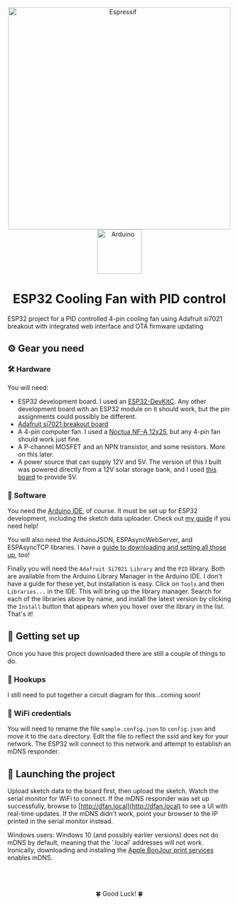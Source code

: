 <p align="center">
  <a href="https://www.espressif.com/en/products/hardware/esp32/resources">
    <img alt="Espressif" src="https://www.espressif.com/sites/all/themes/espressif/logo.svg" width="500" />
  </a>
  <a href="https://www.arduino.cc/en/main/software">
    <img alt="Arduino" src="https://www.arduino.cc/en/pub/skins/arduinoWide/img/ArduinoAPP-01.svg" width="100" />
  </a>
</p>
<h1 align="center">
  ESP32 Cooling Fan with PID control
</h1>

ESP32 project for a PID controlled 4-pin cooling fan using Adafruit si7021 breakout with integrated web interface and OTA firmware updating

## ⚙️ Gear you need

### 🛠 Hardware

You will need:

 - ESP32 development board. I used an [ESP32-DevKitC](https://www.amazon.com/gp/product/B0811LGWY2/ref=ppx_yo_dt_b_asin_title_o09_s00?ie=UTF8&psc=1). Any other development board with an ESP32 module on it should work, but the pin assignments could possibly be different.
 - [Adafruit si7021 breakout board](https://www.amazon.com/Adafruit-Si7021-Temperature-Humidity-Breakout/dp/B01M0BJ139/ref=sr_1_1?dchild=1&keywords=si7021+adafruit&qid=1593365571&sr=8-1)
 - A 4-pin computer fan. I used a [Noctua NF-A 12x25](https://www.amazon.com/Noctua-NF-A12x25-PWM-Premium-Quality-Quiet/dp/B07C5VG64V/ref=sxts_sxwds-bia-wc-p13n1_0?crid=1X9EJ5YZR0YP7&cv_ct_cx=noctua+120mm+fan&dchild=1&keywords=noctua+120mm+fan&pd_rd_i=B07C5VG64V&pd_rd_r=d3cc2313-865c-403a-8c1c-7a752b181207&pd_rd_w=nymBV&pd_rd_wg=Oyg5k&pf_rd_p=1da5beeb-8f71-435c-b5c5-3279a6171294&pf_rd_r=HGYDSD7V1T9XXXM9N3BY&psc=1&qid=1593365715&sprefix=noctua%2Caps%2C275&sr=1-1-70f7c15d-07d8-466a-b325-4be35d7258cc), but any 4-pin fan should work just fine.
 - A P-channel MOSFET and an NPN transistor, and some resistors. More on this later. 
 - A power source that can supply 12V and 5V. The version of this I built was powered directly from a 12V solar storage bank, and I used [this board](https://www.amazon.com/gp/product/B079N9BFZC/ref=ppx_yo_dt_b_asin_title_o00_s00?ie=UTF8&psc=1) to provide 5V.

### 📀 Software

You need the [Arduino IDE](https://www.arduino.cc/en/main/software), of course. It must be set up for ESP32 development, including the sketch data uploader. Check out [my guide](https://ideaup.online/blog/esp32-set-up-on-arduino/) if you need help!

You will also need the ArduinoJSON, ESPAsyncWebServer, and ESPAsyncTCP libraries. I have a [guide to downloading and setting all those up](https://ideaup.online/blog/esp32-webserver-with-websockets/), too!

Finally you will need the `Adafruit Si7021 Library` and the `PID` library. Both are available from the Arduino Library Manager in the Arduino IDE. I don't have a guide for these yet, but installation is easy. Click on `Tools` and then `Libraries...` in the IDE. This will bring up the library manager. Search for each of the libraries above by name, and install the latest version by clicking the `Install` button that appears when you hover over the library in the list. That's it!

## 🧩 Getting set up

Once you have this project downloaded there are still a couple of things to do.

### 👫 Hookups

I still need to put together a circuit diagram for this...coming soon!

### 📡 WiFi credentials

You will need to rename the file `sample.config.json` to `config.json` and move it to the `data` directory. Edit the file to reflect the ssid and key for your network. The ESP32 will connect to this network and attempt to establish an mDNS responder.

## 🚀 Launching the project

Upload sketch data to the board first, then upload the sketch. Watch the serial monitor for WiFi to connect. If the mDNS responder was set up successfully, browse to [http://dfan.local](http://dfan.local) to see a UI with real-time updates. If the mDNS didn't work, point your browser to the IP printed in the serial monitor instead.

Windows users: Windows 10 (and possibly earlier versions) does not do mDNS by default, meaning that the '.local' addresses will not work. Ironically, downloading and installing the [Apple BonJour print services](https://support.apple.com/kb/dl999?locale=en_US) enables mDNS.

<p align="center" style="padding-top: 50">🍀 Good Luck! 🍀
